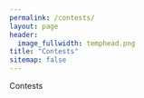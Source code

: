 ```yaml
---
permalink: /contests/
layout: page
header:
  image_fullwidth: temphead.png
title: "Contests"
sitemap: false
---
```


Contests